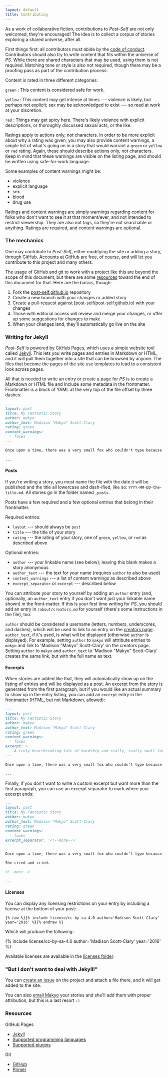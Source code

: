 ```yaml
---
layout: default
title: Contributing
---
```


As a work of collaborative fiction, contributions to *Post-Self* are not only welcomed, they're encouraged! The idea is to collect a corpus of stories exploring a shared universe, after all.

First things first: all contributors must abide by the [code of conduct](/conduct). Contributors should also try to write content that fits within the universe of *PS*. While there are shared characters that may be used, using them is not required. Matching tone or style is also not required, though there may be a proofing pass as part of the contribution process.

Content is rated in three different categories:

`green`
:   This content is considered safe for work.

`yellow`
:   This content may get intense at times --- violence is likely, but perhaps not explicit; sex may be acknowledged to exist --- so read at work at your discretion.

`red`
:   Things may get spicy here. There's likely violence with explicit descriptions, or thoroughly discussed sexual acts, or the like.

Ratings apply to actions only, not characters. In order to be more explicit about why a rating was given, you may also provide content warnings, a simple list of what's going on in a story that would warrant a `green` or `yellow` or `red` rating. Again, these should describe actions only, not characters. Keep in mind that these warnings are visible on the listing page, and should be written using safe-for-work language.

Some examples of content warnings might be:

* violence
* explicit language
* sex
* blood
* drug use

Ratings and content warnings are simply warnings regarding content for folks who don't want to see it at that moment/ever, and not intended to restrict viewership. They are also not tags, so they're not searchable or anything. Ratings are required, and content warnings are optional.

### The mechanics

One may contribute to *Post-Self*, either modifying the site or adding a story, through [GitHub](https://github.com/post-self/post-self.github.io). Accounts at GitHub are free, of course, and will let you contribute to this project and many others.

The usage of GitHub and git to work with a project like this are beyond the scope of this document, but there are some [resources](#resources) toward the end of this document for that. Here are the basics, though:

1. Fork the [post-self.github.io](https://github.com/post-self/post-self.github.io) repository
2. Create a new branch with your changes or added story
3. Create a pull-request against [post-self/post-self.github.io] with your changes
4. Those with editorial access will review and merge your changes, or offer up some suggestions for changes to make
5. When your changes land, they'll automatically go live on the site

### Writing for Jekyll

*Post-Self* is powered by GitHub Pages, which uses a simple website tool called [Jekyll](https://jekyllrb.com). This lets you write pages and entries in Markdown or HTML, and it will pull them together into a site that can be browsed by anyone. The files that become the pages of the site use templates to lead to a consistent look across pages.

All that is needed to write an entry or create a page for *PS* is to create a Markdown or HTML file and include some metadata in the frontmatter. Frontmatter is a block of YAML at the very top of the file offset by three dashes:

```markdown
---
layout: post
title: My Fantastic Story
author: makyo
author_text: Madison "Makyo" Scott-Clary
rating: green
content_warnings:
  - foxes
---

Once upon a time, there was a very small fox who couldn't type because keyboards are too big.

...
```

#### Posts

If you're writing a story, you must name the file with the date it will be published and the title all lowercase and dash-ified, like so: `YYYY-MM-DD-the-title.md`. All stories go in the folder named `_posts`.

Posts have a few required and a few optional entries that belong in their frontmatter.

Required entries:

* `layout` --- should always be `post`
* `title` --- the title of your story
* `rating` --- the rating of your story, one of `green`, `yellow`, or `red` as described above

Optional entries:

* `author` --- your linkable name (see below); leaving this blank makes a story anonymous
* `author_text` --- the text for your name (requires `author` to also be used)
* `content_warnings` --- a list of content warnings as described above
* `excerpt_separator` or `excerpt` --- described below

You can attribute your story to yourself by adding an `author` entry (and, optionally, an `author_text` entry if you don't want just your linkable name shown) in the front-matter. If this is your first time writing for *PS*, you should add an entry in `/about/creators.md` for yourself (there's some instructions in the file), too.

`author` should be considered a username (letters, numbers, underscores, and dashes), which will be used to link to an entry on the [creators page](/about/creators). `author_text`, if it's used, is what will be displayed (otherwise `author` is displayed). For example, setting `author` to `makyo` will attribute entries to `makyo` and link to 'Madison "Makyo" Scott-Clary' on the creators page. Setting `author` to `makyo` and `author_text` to 'Madison "Makyo" Scott-Clary' creates the same link, but with the full name as text.

#### Excerpts

When stories are added like that, they will automatically show up on the listing of entries and will be displayed as a post. An excerpt from the story is generated from the first paragraph, but if you would like an actual summary to show up in the entry listing, you can add an `excerpt` entry in the frontmatter (HTML, but not Markdown, allowed):

```markdown
---
layout: post
title: My Fantastic Story
author: makyo
author_text: Madison "Makyo" Scott-Clary
rating: green
content_warnings:
  - foxes
excerpt: >
    A truly heartbreaking tale of hardship and really, really small foxes.
---

Once upon a time, there was a very small fox who couldn't type because keyboards are too big.

...
```

Finally, if you don't want to write a custom excerpt but want more than the first paragraph, you can use an excerpt separator to mark where your excerpt ends:

```markdown
---
layout: post
title: My Fantastic Story
author: makyo
author_text: Madison "Makyo" Scott-Clary
rating: green
content_warnings:
  - foxes
excerpt_separator: '<!--more-->'
---

Once upon a time, there was a very small fox who couldn't type because keyboards are too big.

She cried and cried.

<!--more-->

...
```

#### Licenses

You can display any licensing restrictions on your entry by including a license at the bottom of your post:

```liquid
{% raw %}{% include license/cc-by-sa-4.0 author='Madison Scott-Clary' year='2016' %}{% endraw %}
```

Which will produce the following:

<div class="highlight">
{% include license/cc-by-sa-4.0 author='Madison Scott-Clary' year='2016' %}
</div>

Available licenses are available in the [licenses folder](https://github.com/post-self/post-self.github.io/tree/master/_includes/license).

### "But I don't want to deal with Jekyll!"

You can [create an issue](https://github.com/post-self/post-self.github.io/issues/new) on the project and attach a file there, and it will get added to the site.

You can also [email Makyo](mailto:makyo+post-self@drab-makyo.com) your stories and she'll add them with proper attribution, but this is a last resort `:)`

### Resources

GitHub Pages

* [Jekyll](https://jekyllrb.com)
* [Supported programming languages](https://github.com/github/linguist/blob/master/lib/linguist/languages.yml)
* [Supported plugins](https://pages.github.com/versions/)

Git

* [GitHub](https://help.github.com)
* [Primer](https://try.github.io)
